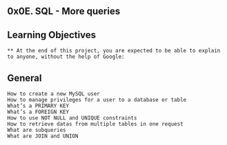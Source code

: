 ## 0x0E. SQL - More queries 
## Learning Objectives

    ** At the end of this project, you are expected to be able to explain to anyone, without the help of Google:
## General

    How to create a new MySQL user
    How to manage privileges for a user to a database or table
    What’s a PRIMARY KEY
    What’s a FOREIGN KEY
    How to use NOT NULL and UNIQUE constraints
    How to retrieve datas from multiple tables in one request
    What are subqueries
    What are JOIN and UNION
